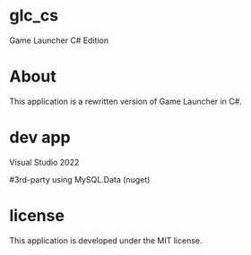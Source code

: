 # glc_cs
Game Launcher C# Edition


# About
This application is a rewritten version of Game Launcher in C#.


# dev app
Visual Studio 2022


#3rd-party using
MySQL.Data (nuget)


# license
This application is developed under the MIT license.
